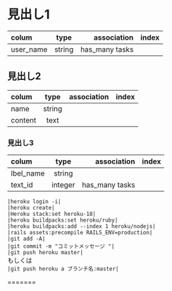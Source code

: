 # 見出し1
|colum | type | association |index|
|:---|:---:|---:|---:|
|user_name|string |has_many tasks | | |




## 見出し2
colum | type | association |index|
|:---|:---:|---:|---:|
|name|string|  |    |
|content|text|   |    |

### 見出し3
colum | type | association |index|
|:---|:---:|---:|---:|
|lbel_name|string|  |    |
|text_id|integer  |has_many tasks||


`|heroku login -i|`    
`|heroku create|`      
`|Heroku stack:set heroku-18|`    
`|heroku buildpacks:set heroku/ruby|`  
`|heroku buildpacks:add --index 1 heroku/nodejs|`  
`|rails assets:precompile RAILS_ENV=production|`  
`|git add -A|`  
`|git commit -m "コミットメッセージ "|`  
`|git push heroku master|`  
  もしくは  
`|git push heroku a ブランチ名:master|`

=======

